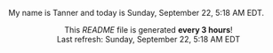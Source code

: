 My name is Tanner and today is Sunday, September 22, 5:18 AM EDT.

<p align="center">This <i>README</i> file is generated <b>every 3 hours</b>!</br>Last refresh: Sunday, September 22, 5:18 AM EDT<br /></p>
